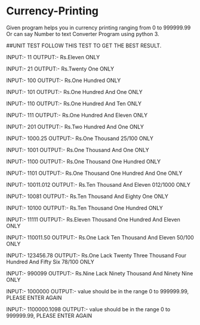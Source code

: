 # Currency-Printing

Given program helps you in currency printing ranging from 0 to 999999.99
Or can say Number to text Converter Program using python 3.



##UNIT TEST
FOLLOW THIS TEST TO GET THE BEST RESULT.

INPUT:- 11
OUTPUT:- Rs.Eleven ONLY

INPUT:- 21
OUTPUT:- Rs.Twenty One ONLY

INPUT:- 100
OUTPUT:- Rs.One Hundred  ONLY

INPUT:- 101
OUTPUT:- Rs.One Hundred And One ONLY

INPUT:- 110
OUTPUT:- Rs.One Hundred And Ten ONLY

INPUT:- 111
OUTPUT:- Rs.One Hundred And Eleven ONLY

INPUT:- 201
OUTPUT:- Rs.Two Hundred And One ONLY

INPUT:- 1000.25
OUTPUT:- Rs.One Thousand  25/100 ONLY

INPUT:- 1001
OUTPUT:- Rs.One Thousand And One ONLY

INPUT:- 1100
OUTPUT:- Rs.One Thousand One Hundred  ONLY

INPUT:- 1101
OUTPUT:- Rs.One Thousand One Hundred And One ONLY

INPUT:- 10011.012
OUTPUT:- Rs.Ten Thousand And Eleven 012/1000 ONLY

INPUT:- 10081
OUTPUT:- Rs.Ten Thousand And Eighty One ONLY

INPUT:- 10100
OUTPUT:- Rs.Ten Thousand One Hundred  ONLY

INPUT:- 11111
OUTPUT:- Rs.Eleven Thousand One Hundred And Eleven ONLY

INPUT:- 110011.50
OUTPUT:- Rs.One Lack Ten Thousand And Eleven 50/100 ONLY

INPUT:- 123456.78
OUTPUT:-  Rs.One Lack Twenty Three Thousand Four Hundred And Fifty Six 78/100 ONLY

INPUT:- 990099
OUTPUT:- Rs.Nine Lack Ninety   Thousand And Ninety Nine ONLY

INPUT:- 1000000
OUTPUT:- value should be in the range 0 to 999999.99, PLEASE ENTER AGAIN

INPUT:- 1100000.1098
OUTPUT:- value should be in the range 0 to 999999.99, PLEASE ENTER AGAIN

